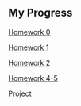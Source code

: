 ## My Progress

[Homework 0](https://bu-ie-360.github.io/spring21-Cuneytttt/HW0.html)  

[Homework 1](https://bu-ie-360.github.io/spring21-Cuneytttt/Homework1.html)

[Homework 2](https://bu-ie-360.github.io/spring21-Cuneytttt/Assignment-2.html)

[Homework 4-5](https://bu-ie-360.github.io/spring21-Cuneytttt/HW45GROUP14.html)

[Project](https://bu-ie-360.github.io/spring21-Cuneytttt/Project-Report-Group14%20(2).html)

